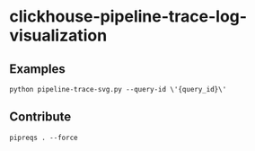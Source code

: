 # clickhouse-pipeline-trace-log-visualization

## Examples
```
python pipeline-trace-svg.py --query-id \'{query_id}\'
```

## Contribute
```
pipreqs . --force
```
